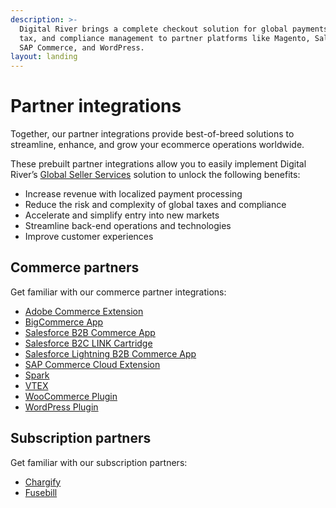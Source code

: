 ```yaml
---
description: >-
  Digital River brings a complete checkout solution for global payments, fraud,
  tax, and compliance management to partner platforms like Magento, Salesforce,
  SAP Commerce, and WordPress.
layout: landing
---
```


# Partner integrations

Together, our partner integrations provide best-of-breed solutions to streamline, enhance, and grow your ecommerce operations worldwide.

These prebuilt partner integrations allow you to easily implement Digital River’s [Global Seller Services](https://www.digitalriver.com/global-seller-services/) solution to unlock the following benefits:

* Increase revenue with localized payment processing&#x20;
* Reduce the risk and complexity of global taxes and compliance&#x20;
* Accelerate and simplify entry into new markets&#x20;
* Streamline back-end operations and technologies&#x20;
* Improve customer experiences

## Commerce partners

Get familiar with our commerce partner integrations:

* [Adobe Commerce Extension ](https://docs.digitalriver.com/magento/)
* [BigCommerce App](https://app.gitbook.com/o/-LqC\_Nsz4Z-JxICCsFw3/s/-MYQsO02eKz9DuHs39Wm-887967055/)
* [Salesforce B2B Commerce App ](https://docs.digitalriver.com/salesforce-b2b/)
* [Salesforce B2C LINK Cartridge](https://docs.digitalriver.com/salesforce-b2c/v/master-3/)
* [Salesforce Lightning B2B Commerce App](https://docs.digitalriver.com/salesforce-lightning/v/master/)
* [SAP Commerce Cloud Extension](https://docs.digitalriver.com/sap/)
* [Spark ](https://docs.digitalriver.com/spark/)
* [VTEX](https://docs.digitalriver.com/vtex-1/)
* [WooCommerce Plugin](https://docs.digitalriver.com/woocommerce/)&#x20;
* [WordPress Plugin ](https://docs.digitalriver.com/wordpress/)

## Subscription partners

Get familiar with our subscription partners:

* [Chargify](https://docs.digitalriver.com/chargify/)
* [Fusebill ](https://docs.digitalriver.com/fusebill/)
